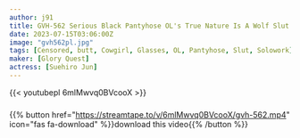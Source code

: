 ```yaml
---
author: j91
title: GVH-562 Serious Black Pantyhose OL's True Nature Is A Wolf Slut! A Night That Was Squeezed All Night With A Big Ass Cowgirl After Being Taken Home Jun Suehiro
date: 2023-07-15T03:06:00Z
image: "gvh562pl.jpg"
tags: [Censored, butt, Cowgirl, Glasses, OL, Pantyhose, Slut, Solowork]
maker: [Glory Quest]
actress: [Suehiro Jun]
---
```



{{< youtubepl 6mlMwvq0BVcooX >}}
###

{{% button href="https://streamtape.to/v/6mlMwvq0BVcooX/gvh-562.mp4" icon="fas fa-download" %}}download this video{{% /button %}}

